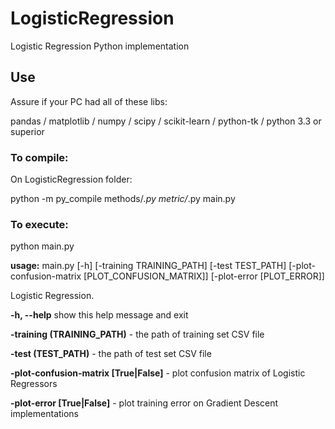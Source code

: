 # LogisticRegression
Logistic Regression Python implementation

## Use

Assure if your PC had all of these libs:

pandas / matplotlib / numpy / scipy / scikit-learn / python-tk / python 3.3 or superior

### To compile:

On LogisticRegression folder:

python -m py_compile methods/*.py metric/*.py main.py

### To execute:

python main.py

**usage:** main.py [-h] [-training TRAINING_PATH]
               [-test TEST_PATH] [-plot-confusion-matrix [PLOT_CONFUSION_MATRIX]]
               [-plot-error [PLOT_ERROR]]

Logistic Regression.

  **-h, --help**            show this help message and exit

  **-training (TRAINING_PATH)** - the path of training set CSV file

  **-test (TEST_PATH)** - the path of test set CSV file

  **-plot-confusion-matrix [True|False]** - plot confusion matrix of Logistic Regressors

  **-plot-error [True|False]** - plot training error on Gradient Descent implementations

